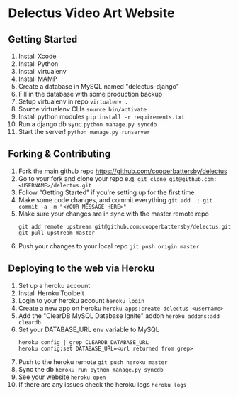# Delectus Video Art Website

## Getting Started

1. Install Xcode
2. Install Python
3. Install virtualenv
4. Install MAMP
5. Create a database in MySQL named "delectus-django"
6. Fill in the database with some production backup
7. Setup virtualenv in repo `virtualenv .`
8. Source virtualenv CLIs `source bin/activate`
9. Install python modules `pip install -r requirements.txt`
9. Run a django db sync `python manage.py syncdb`
10. Start the server! `python manage.py runserver`

## Forking & Contributing

1. Fork the main github repo https://github.com/cooperbattersby/delectus
2. Go to your fork and clone your repo e.g. `git clone git@github.com:<USERNAME>/delectus.git`
3. Follow "Getting Started" if you're setting up for the first time.
4. Make some code changes, and commit everything `git add .; git commit -a -m "<YOUR MESSAGE HERE>"`
5. Make sure your changes are in sync with the master remote repo
	````
	git add remote upstream git@github.com:cooperbattersby/delectus.git
	git pull upstream master
	````
5. Push your changes to your local repo `git push origin master`

## Deploying to the web via Heroku

1. Set up a heroku account
2. Install Heroku Toolbelt
3. Login to your heroku account `heroku login`
4. Create a new app on heroku `heroku apps:create delectus-<username>`
5. Add the "ClearDB MySQL Database Ignite" addon `heroku addons:add cleardb`
6. Set your DATABASE_URL env variable to MySQL 
	````
	heroku config | grep CLEARDB_DATABASE_URL
	heroku config:set DATABASE_URL=<url returned from grep>
	````
7. Push to the heroku remote `git push heroku master`
8. Sync the db `heroku run python manage.py syncdb`
9. See your website `heroku open`
10. If there are any issues check the heroku logs `heroku logs`